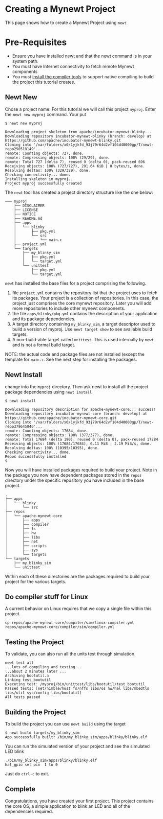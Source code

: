 # Creating a Mynewt Project

This page shows how to create a Mynewt Project using `newt`

# Pre-Requisites

* Ensure you have installed [newt](../../newt/newt_intro) and that the 
newt command is in your system path.
* You must have Internet connectivity to fetch remote Mynewt components
* You must [install the compiler tools](project1.md) to 
support native compiling to build the project this tutorial creates.  

## Newt New

Chose a project name. For this tutorial we will call this project `myproj`.
Enter the `newt new myproj` command. Your put
```no-highlight
$ newt new myproj

Downloading project skeleton from apache/incubator-mynewt-blinky...
Downloading repository incubator-mynewt-blinky (branch: develop) at https://github.com/apache/incubator-mynewt-blinky.git
Cloning into '/var/folders/x0/1yjkfd_93j79r64d2vf104d40000gp/T/newt-repo290518149'...
remote: Counting objects: 727, done.
remote: Compressing objects: 100% (29/29), done.
remote: Total 727 (delta 7), reused 0 (delta 0), pack-reused 696
Receiving objects: 100% (727/727), 201.64 KiB | 0 bytes/s, done.
Resolving deltas: 100% (329/329), done.
Checking connectivity... done.
Installing skeleton in myproj...
Project myproj successfully created
```

The `newt` tool has created a project directory structure like the one below:

```no-highlight
─── myproj
    ├── DISCLAIMER
    ├── LICENSE
    ├── NOTICE
    ├── README.md
    ├── apps
    │   └── blinky
    │       ├── pkg.yml
    │       └── src
    │           └── main.c
    ├── project.yml
    └── targets
        ├── my_blinky_sim
        │   ├── pkg.yml
        │   └── target.yml
        └── unittest
            ├── pkg.yml
            └── target.yml
```

`newt` has installed the base files for a project comprising the following.

1. file `project.yml` contains the repository list that the project uses to fetch
its packages. Your project is a collection of repositories.  In this case, the project just
comprises the core mynewt repository.  Later you will add more repositories
to include other mynewt components.
2. the file `apps/blinky/pkg.yml` contains the description of your application
and its package dependencies.
3.  A target directory containing `my_blinky_sim`, a target descriptor used to
build a version of myproj.  Use `newt target show` to see available build 
targets.
4. A non-build-able target called `unittest`.  This is used
internally by `newt` and is not a formal build target.

 NOTE: the actual code and package files are not installed 
(except the template for `main.c`.  See the next step for installing 
the packages.

## Newt Install

change into the `myproj` directory.  Then ask newt to install all the 
project package dependencies using `newt install`

```no-highlight
$ newt install

Downloading repository description for apache-mynewt-core... success!
Downloading repository incubator-mynewt-core (branch: develop) at https://github.com/apache/incubator-mynewt-core.git
Cloning into '/var/folders/x0/1yjkfd_93j79r64d2vf104d40000gp/T/newt-repo379645046'...
remote: Counting objects: 17684, done.
remote: Compressing objects: 100% (377/377), done.
remote: Total 17684 (delta 190), reused 0 (delta 0), pack-reused 17284
Receiving objects: 100% (17684/17684), 6.11 MiB | 2.19 MiB/s, done.
Resolving deltas: 100% (10395/10395), done.
Checking connectivity... done.
Repos successfully installed
$ 
```

Now you will have installed packages required to build your project. Note in 
the package you now have dependent packages stored in the `repos` directory
under the specific repository you have included in the base project.  

```no-highlight
.
├── apps
│   └── blinky
│       └── src
├── repos
│   └── apache-mynewt-core
│       ├── apps
│       ├── compiler
│       ├── fs
│       ├── hw
│       ├── libs
│       ├── net
│       ├── scripts
│       ├── sys
│       └── targets
└── targets
    ├── my_blinky_sim
    └── unittest
```

Within each of these directories are the packages required to build your
project for the various targets.

## Do compiler stuff for Linux

A current behavior on Linux requires that we copy a single file within this
project.  

```no-highlight
cp repos/apache-mynewt-core/compiler/sim/linux-compiler.yml repos/apache-mynewt-core/compiler/sim/compiler.yml 
```

## Testing the Project

To validate, you can also run all the units test through simulation.

```no-highlight
newt test all
...lots of compiling and testing...
...about 2 minutes later ...
Archiving bootutil.a
Linking test_bootutil
Executing test: /myproj/bin/unittest/libs/bootutil/test_bootutil
Passed tests: [net/nimble/host fs/nffs libs/os hw/hal libs/mbedtls libs/util sys/config libs/bootutil]
All tests passed
```

## Building the Project

To build the project you can use `newt build` using the target 

```no-highlight
$ newt build targets/my_blinky_sim
App successfully built: /bin/my_blinky_sim/apps/blinky/blinky.elf
```

You can run the simulated version of your project and see the simulated LED
blink
```no-highlight
./bin/my_blinky_sim/apps/blinky/blinky.elf
hal_gpio set pin  1 to 0
```

Just do `ctrl-c` to exit.

## Complete

Congratulations, you have created your first project.  This project contains 
the core OS, a simple application to blink an LED and all of the dependencies
required.